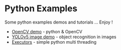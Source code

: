 # Python Examples

Some python examples demos and tutorials ... Enjoy !

* [OpenCV demo](opencv-python) - python & OpenCV
* [YOLOv5 image demo](yolov5-image-recognition) - object recognition in images
* [Executors](execturors) - simple python multi threading 
